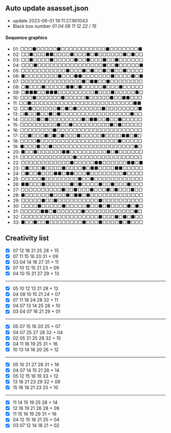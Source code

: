 ## Auto update asasset.json

* update 2023-06-01 19:11:27.901043
* Black box number _01 04 06 11 12 22 / 15_
#### Sequence graphics

* 01: □□□■□□□□□■□□□□□□□□□□□■□□□□□□□■
* 02: □□■□□□■■□□□□■□□□■□■□□□□□□■□■□□
* 03: □□■□□□□■□□□□□■□□■□□□■□□■□□□□□□
* 04: □□□■□□□□□□□□□□□□□□□□■□□■□□□□□■
* 05: □□□□□□□□□□□■□□□■□■□□■□■□□■□□□□
* 06: ■□□□□□□□□■□□□■■□□□□□□□■□□□□■□■
* 07: □□□□□□□□□□□□□□□■□■■□□■□□□□□□□□
* 08: □■□□□■□□□□□■■□■□□□□□■□□□■□□□□□
* 09: □■■■□□■■■□□□□□□□□□■□□□■□□□□□■□
* 10: □□□■□□□□□□■□□□□□■□□□□□■□□■■□□□
* 11: □□■□□□□□□□□□□□□□□□□□□□□□□□□□■■
* 12: □□■□□□□□□■□■□■□□□□□□■□□□□□□□□■
* 13: □■□□■□□■□■□□□□□□□□□□□□□□□□□■□□
* 14: □□□□■□■□□□□□□□□■□■■□□■□□■□□□□□
* 15: □□□□□□□□□■□□■□□□□□□□□□■□■□□□□□
* 16: □□□□□□□□■□□□□□□□□□□□□□□□□□□□□□
* 17: □□■□□□■□■□■□□□■□□□□□■□□□□■■□■□
* 18: □□□□■□□□□□□□□□□□□□□□□□□□■□□□□□
* 19: ■□□□■□□■□□□□□□□□□□□□□□□□□□□□■□
* 20: ■□□■□□□□□□■■□□□□□□□□□■□■□□□□□□
* 21: □□□□□□□□□□□□□■□□□□□□□□□□□□□□□□
* 22: □□□□□□□□□□□□■□□□□□■■□□□□□□■■□■
* 23: □■□□□■□□□□■□□□□■□■■□□□□■■□□□□□
* 24: □■□□■□□□■■□■■□□□■□□□□□□□□■□□□□
* 25: □□□□□■□□□□□□□□■□□■□□□□□□□□□□□□
* 26: ■■□□□■□□□□□□■□■□□□□■□□■□□□■□□□
* 27: □□□□□□□□□□■□□■□□□■□□□■□■□□□■□□
* 28: ■□□□□□□■□□□■□■■□■□□□□□□□□□□□□□
* 29: □□□□□■□□■□□□□□□□□□□■□□□□□□□□□□
* 30: □□□□■□□□□□■□□□□□■□□■□■□□□□■□■□
* 31: □□□□□■■□■□□□□□□■□□□□□□□□□□□□■□
* 32: □□□□□□□□□□□□□□□□□□□■□□□■□■□■□□
* 33: ■□□■□□■□□□□□□□□■□□□■□□□□■□■□□□
## Creativity list

- [x] 07 12 18 21 25 28 + 15
- [x] 07 11 15 16 20 31 + 09
- [x] 03 04 14 16 27 31 + 11
- [x] 07 10 12 15 21 23 + 09
- [x] 04 10 15 21 27 29 + 13
***
- [x] 05 10 12 13 21 28 + 12
- [x] 04 08 10 15 21 24 + 07
- [x] 07 11 18 24 28 32 + 11
- [x] 04 07 13 14 25 28 + 10
- [x] 03 04 07 16 21 29 + 01
***
- [x] 05 07 15 16 20 25 + 07
- [x] 04 07 25 27 28 32 + 04
- [x] 02 05 21 25 28 32 + 15
- [x] 04 11 16 19 25 31 + 16
- [x] 10 13 14 16 20 26 + 12
***
- [x] 05 10 21 27 28 31 + 16
- [x] 04 07 14 15 21 28 + 14
- [x] 05 12 15 16 19 33 + 12
- [x] 13 18 21 23 29 32 + 09
- [x] 15 16 18 21 23 25 + 10
***
- [x] 11 14 15 19 25 28 + 14
- [x] 12 16 19 21 26 28 + 09
- [x] 11 15 16 19 29 31 + 16
- [x] 04 12 15 18 21 25 + 04
- [x] 03 07 12 14 18 21 + 02
